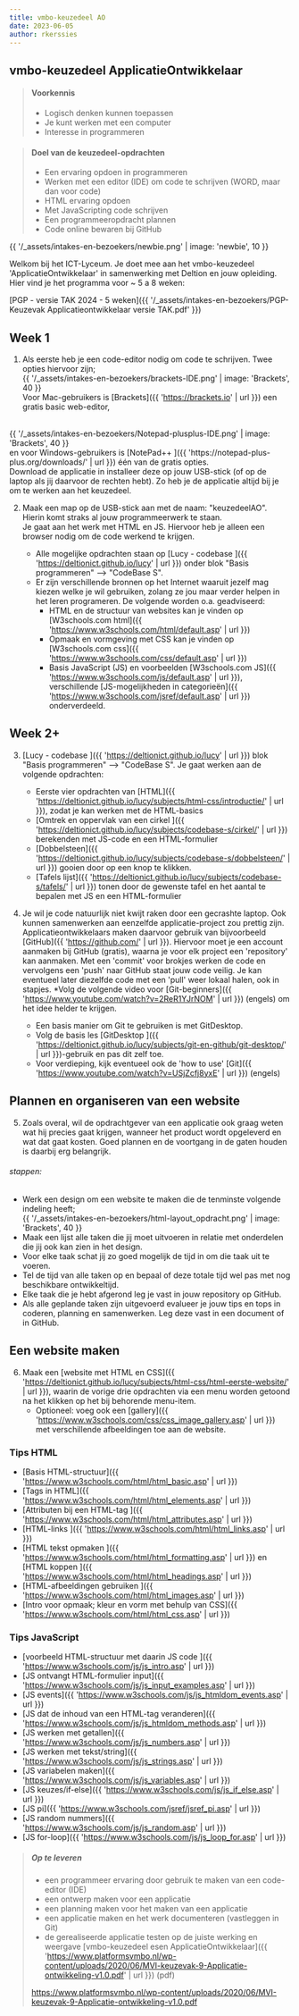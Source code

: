 ```yaml
---
title: vmbo-keuzedeel AO
date: 2023-06-05
author: rkerssies
---
```


<h2>vmbo-keuzedeel ApplicatieOntwikkelaar</h2>

> #### Voorkennis
> * Logisch denken kunnen toepassen
> * Je kunt werken met een computer
> * Interesse in programmeren

> #### Doel van de keuzedeel-opdrachten
> * Een ervaring opdoen in programmeren
> * Werken met een editor (IDE) om code te schrijven (WORD, maar dan voor code) 
> * HTML ervaring opdoen
> * Met JavaScripting code schrijven
> * Een programmeeropdracht plannen
> * Code online bewaren bij GitHub

{{ '/_assets/intakes-en-bezoekers/newbie.png' | image: 'newbie', 10 }}

Welkom bij het ICT-Lyceum. Je doet mee aan het vmbo-keuzedeel 'ApplicatieOntwikkelaar' 
in samenwerking met Deltion en jouw opleiding. Hier vind je het programma voor ~ 5 a 8 weken:

[PGP - versie TAK 2024 - 5 weken]({{ '/_assets/intakes-en-bezoekers/PGP-Keuzevak Applicatieontwikkelaar versie TAK.pdf' }})

## Week 1 ##

1. Als eerste heb je een code-editor nodig om code te schrijven. Twee opties hiervoor zijn;<br>
   {{ '/_assets/intakes-en-bezoekers/brackets-IDE.png' | image: 'Brackets', 40 }}<br>
    Voor Mac-gebruikers is [Brackets]({{ 'https://brackets.io' | url }}) een gratis basic web-editor,
  <br>
   {{ '/_assets/intakes-en-bezoekers/Notepad-plusplus-IDE.png' | image: 'Brackets', 40 }}<br>
    en voor Windows-gebruikers is [NotePad++ ]({{ 'https://notepad-plus-plus.org/downloads/' | url }}) één van de gratis opties.
  <br>
  Download de applicatie in installeer deze op jouw USB-stick (of op de laptop als jij daarvoor de rechten hebt).
  Zo heb je de applicatie altijd bij je om te werken aan het keuzedeel.

2. Maak een map op de USB-stick aan met de naam: "keuzedeelAO".<br>
  Hierin komt straks al jouw programmeerwerk te staan.<br>
  Je gaat aan het werk met HTML en JS. Hiervoor heb je alleen een browser nodig om de code werkend te krijgen.
  
   * Alle mogelijke opdrachten staan op [Lucy - codebase ]({{ 'https://deltionict.github.io/lucy' | url }}) onder
    blok "Basis programmeren" --> "CodeBase S".
   * Er zijn verschillende bronnen op het Internet waaruit jezelf mag kiezen welke je wil gebruiken, zolang ze jou maar verder helpen in het leren programeren.
    De volgende worden o.a. geadviseerd:
     * HTML en de structuur van websites kan je vinden op [W3schools.com html]({{ 'https://www.w3schools.com/html/default.asp' | url }}) 
     * Opmaak en vormgeving met CSS kan je vinden op [W3schools.com css]({{ 'https://www.w3schools.com/css/default.asp' | url }}) 
     * Basis JavaScript (JS) en voorbeelden  [W3schools.com JS]({{ 'https://www.w3schools.com/js/default.asp' | url }}), <br>
       verschillende [JS-mogelijkheden in categorieën]({{ 'https://www.w3schools.com/jsref/default.asp' | url }}) onderverdeeld.

## Week 2+
3.  [Lucy - codebase ]({{ 'https://deltionict.github.io/lucy' | url }}) 
    blok "Basis programmeren" --> "CodeBase S".
    Je gaat werken aan de volgende opdrachten:
    * Eerste vier opdrachten van [HTML]({{ 'https://deltionict.github.io/lucy/subjects/html-css/introductie/' | url }}), zodat je kan werken met de HTML-basics
    * [Omtrek en oppervlak van een cirkel ]({{ 'https://deltionict.github.io/lucy/subjects/codebase-s/cirkel/' | url }}) berekenden met JS-code en een HTML-formulier
    * [Dobbelsteen]({{ 'https://deltionict.github.io/lucy/subjects/codebase-s/dobbelsteen/' | url }}) gooien door op een knop te klikken.
    * [Tafels lijst]({{ 'https://deltionict.github.io/lucy/subjects/codebase-s/tafels/' | url }}) tonen door de gewenste tafel en het aantal te bepalen met JS en een HTML-formulier

4. Je wil je code natuurlijk niet kwijt raken door een gecrashte laptop. Ook kunnen samenwerken aan eenzelfde applicatie-project
   zou prettig zijn. Applicatieontwikkelaars maken daarvoor gebruik van bijvoorbeeld [GitHub]({{ 'https://github.com/' | url }}).
    Hiervoor moet je een account aanmaken bij GitHub (gratis), waarna je voor elk project een 'repository' kan aanmaken. 
    Met een 'commit' voor brokjes werken de code en vervolgens een 'push' naar GitHub staat jouw code veilig. Je kan eventueel
    later diezelfde code met een 'pull' weer lokaal halen, ook in stapjes.
    *Volg de volgende video voor [Git-beginners]({{ 'https://www.youtube.com/watch?v=2ReR1YJrNOM' | url }}) (engels) om het idee helder te krijgen.
    * Een basis manier om Git te gebruiken is met GitDesktop.
    * Volg de basis les [GitDesktop ]({{ 'https://deltionict.github.io/lucy/subjects/git-en-github/git-desktop/' | url }})-gebruik en pas dit zelf toe.
    * Voor verdieping, kijk eventueel ook de 'how to use' [Git]({{ 'https://www.youtube.com/watch?v=USjZcfj8yxE' | url }}) (engels)

    
## Plannen en organiseren van een website
5. Zoals overal, wil de opdrachtgever van een applicatie ook graag weten wat hij precies gaat krijgen, wanneer het product wordt opgeleverd en 
   wat dat gaat kosten. Goed plannen en de voortgang in de gaten houden is daarbij erg belangrijk.<br> 

  ###### stappen:
  * Werk een design om een website te maken die de tenminste volgende indeling heeft;<br>
    {{ '/_assets/intakes-en-bezoekers/html-layout_opdracht.png' | image: 'Brackets', 40 }}<br>
  * Maak een lijst alle taken die jij moet uitvoeren in relatie met onderdelen die jij ook kan zien in het design.
  * Voor elke taak schat jij zo goed mogelijk de tijd in om die taak uit te voeren.
  * Tel de tijd van alle taken op en bepaal of deze totale tijd wel pas met nog beschikbare ontwikkeltijd.
  * Elke taak die je hebt afgerond leg je vast in jouw repository op GitHub. 
  * Als alle geplande taken zijn uitgevoerd evalueer je jouw tips en tops in coderen, planning en samenwerken. Leg deze vast in een document of in GitHub. 

## Een website maken
6. Maak een [website met HTML en CSS]({{ 'https://deltionict.github.io/lucy/subjects/html-css/html-eerste-website/' | url }}),
   waarin de vorige drie opdrachten via een menu worden getoond na het klikken op het bij behorende menu-item.
    * Optioneel: voeg ook een [gallery]({{ 'https://www.w3schools.com/css/css_image_gallery.asp' | url }}) met verschillende afbeeldingen toe aan de website.


### Tips HTML
* [Basis HTML-structuur]({{ 'https://www.w3schools.com/html/html_basic.asp' | url }})
* [Tags in HTML]({{ 'https://www.w3schools.com/html/html_elements.asp' | url }})
* [Attributen bij een HTML-tag ]({{ 'https://www.w3schools.com/html/html_attributes.asp' | url }})
* [HTML-links ]({{ 'https://www.w3schools.com/html/html_links.asp' | url }})
* [HTML tekst opmaken ]({{ 'https://www.w3schools.com/html/html_formatting.asp' | url }}) en [HTML koppen ]({{ 'https://www.w3schools.com/html/html_headings.asp' | url }})
* [HTML-afbeeldingen gebruiken ]({{ 'https://www.w3schools.com/html/html_images.asp' | url }})
* [Intro voor opmaak; kleur en vorm met behulp van CSS]({{ 'https://www.w3schools.com/html/html_css.asp' | url }})


### Tips JavaScript
* [voorbeeld HTML-structuur met daarin JS code ]({{ 'https://www.w3schools.com/js/js_intro.asp' | url }})
* [JS ontvangt HTML-formulier input]({{ 'https://www.w3schools.com/js/js_input_examples.asp' | url }})
* [JS events]({{ 'https://www.w3schools.com/js/js_htmldom_events.asp' | url }})
* [JS dat de inhoud van een HTML-tag veranderen]({{ 'https://www.w3schools.com/js/js_htmldom_methods.asp' | url }})
* [JS werken met getallen]({{ 'https://www.w3schools.com/js/js_numbers.asp' | url }})
* [JS werken met tekst/string]({{ 'https://www.w3schools.com/js/js_strings.asp' | url }})
* [JS variabelen maken]({{ 'https://www.w3schools.com/js/js_variables.asp' | url }})
* [JS keuzes/if-else]({{ 'https://www.w3schools.com/js/js_if_else.asp' | url }})
* [JS pi]({{ 'https://www.w3schools.com/jsref/jsref_pi.asp' | url }})
* [JS random nummers]({{ 'https://www.w3schools.com/js/js_random.asp' | url }})
* [JS for-loop]({{ 'https://www.w3schools.com/js/js_loop_for.asp' | url }})



> ##### Op te leveren
> * een programmeer ervaring door gebruik te maken van een code-editor (IDE)  
> * een ontwerp maken voor een applicatie
> * een planning maken voor het maken van een applicatie
> * een applicatie maken en het werk documenteren (vastleggen in Git)
> * de gerealiseerde applicatie testen op de juiste werking en weergave
> [vmbo-keuzedeel esen ApplicatieOntwikkelaar]({{ 'https://www.platformsvmbo.nl/wp-content/uploads/2020/06/MVI-keuzevak-9-Applicatie-ontwikkeling-v1.0.pdf' | url }}) (pdf)
>
> https://www.platformsvmbo.nl/wp-content/uploads/2020/06/MVI-keuzevak-9-Applicatie-ontwikkeling-v1.0.pdf
